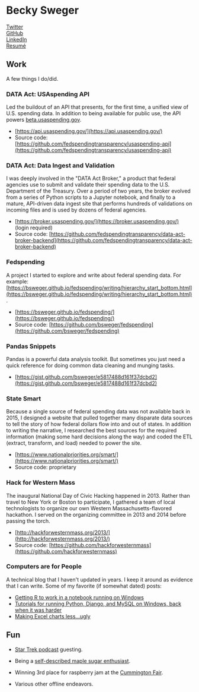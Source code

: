 # Becky Sweger

[Twitter](https://twitter.com/bendystraw)  
[GitHub](https://github.com/bsweger)  
[LinkedIn](https://www.linkedin.com/in/beckysweger)  
[Resumé](https://docs.google.com/document/d/15G7vOC4S6rhZ7Nrtr5Qs3QsKpm2jb5zIRVyPT_Fk-sE/edit?usp=sharing)

## Work

A few things I do/did.

### DATA Act: USAspending API

Led the buildout of an API that presents, for the first time, a unified view of U.S. spending data. In addition to being available for public use, the API powers [beta.usaspending.gov](https://beta.usaspending.gov).

* [https://api.usaspending.gov/](https://api.usaspending.gov/)
* Source code: [https://github.com/fedspendingtransparency/usaspending-api](https://github.com/fedspendingtransparency/usaspending-api)

### DATA Act: Data Ingest and Validation

I was deeply involved in the "DATA Act Broker," a product that federal agencies use to submit and validate their spending data to the U.S. Department of the Treasury. Over a period of two years, the broker evolved from a series of Python scripts to a Jupyter notebook, and finally to a mature, API-driven data ingest site that performs hundreds of validations on incoming files and is used by dozens of federal agencies.

* [https://broker.usaspending.gov/](https://broker.usaspending.gov/) (login required)
* Source code: [https://github.com/fedspendingtransparency/data-act-broker-backend](https://github.com/fedspendingtransparency/data-act-broker-backend)

### Fedspending

A project I started to explore and write about federal spending data. For example: [https://bsweger.github.io/fedspending/writing/hierarchy_start_bottom.html](https://bsweger.github.io/fedspending/writing/hierarchy_start_bottom.html).

* [https://bsweger.github.io/fedspending/](https://bsweger.github.io/fedspending/)
* Source code: [https://github.com/bsweger/fedspending](https://github.com/bsweger/fedspending)

### Pandas Snippets

Pandas is a powerful data analysis toolkit. But sometimes you just need a quick reference for doing common data cleaning and munging tasks.

* [https://gist.github.com/bsweger/e5817488d161f37dcbd2](https://gist.github.com/bsweger/e5817488d161f37dcbd2)

### State Smart

Because a single source of federal spending data was not available back in 2015, I designed a website that pulled together many disparate data sources to tell the story of how federal dollars flow into and out of states. In addition to writing the narrative, I researched the best sources for the required information (making some hard decisions along the way) and coded the ETL (extract, transform, and load) needed to power the site.

* [https://www.nationalpriorities.org/smart/](https://www.nationalpriorities.org/smart/)
* Source code: proprietary

### Hack for Western Mass

The inaugural National Day of Civic Hacking happened in 2013. Rather than travel to New York or Boston to participate, I gathered a team of local technologists to organize our own Western Massachusetts-flavored hackathon. I served on the organizing committee in 2013 and 2014 before passing the torch.

* [http://hackforwesternmass.org/2013/](http://hackforwesternmass.org/2013/)
* Source code: [https://github.com/hackforwesternmass](https://github.com/hackforwesternmass)

### Computers are for People

A technical blog that I haven't updated in years. I keep it around as evidence that I can write. Some of my favorite (if somewhat dated) posts:

* [Getting R to work in a notebook running on Windows](http://www.swegler.com/becky/blog/2014/08/03/ipython-ipython-notebook-anaconda-and-r-rpy2/)
* [Tutorials for running Python, Django, and MySQL on Windows, back when it was harder](http://www.swegler.com/becky/blog/2011/09/14/python-django-and-mysql-on-windows-7/)
* [Making Excel charts less...ugly](http://www.swegler.com/becky/blog/2012/01/29/no-excuses-for-ugly-excel-charts/)

## Fun

* [Star Trek podcast](https://www.theincomparable.com/randomtrek/76/) guesting.

* Being a [self-described maple sugar enthusiast](http://visithampshirecounty.com/blog/get-the-most-out-of-maple-sugaring-season-in-western-mass/).

* Winning 3rd place for raspberry jam at the [Cummington Fair](http://cummingtonfair.com/).

* Various other offline endeavors.
